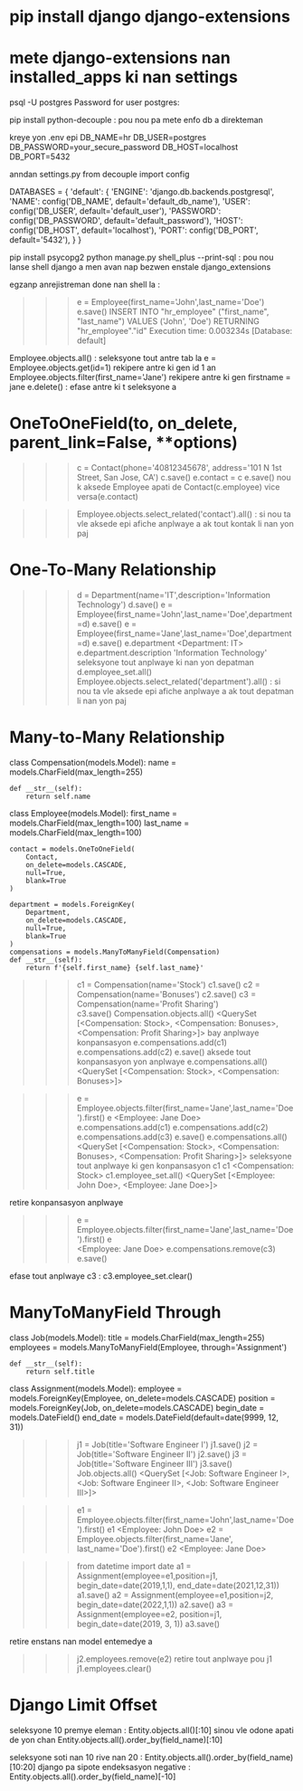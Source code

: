 # pip install django django-extensions
# mete django-extensions nan installed_apps ki nan settings
psql -U postgres
Password for user postgres:

pip install python-decouple : pou nou pa mete enfo db a direkteman

kreye yon .env epi
DB_NAME=hr
DB_USER=postgres
DB_PASSWORD=your_secure_password
DB_HOST=localhost
DB_PORT=5432

anndan settings.py
from decouple import config

DATABASES = {
    'default': {
        'ENGINE': 'django.db.backends.postgresql',
        'NAME': config('DB_NAME', default='default_db_name'),
        'USER': config('DB_USER', default='default_user'),
        'PASSWORD': config('DB_PASSWORD', default='default_password'),
        'HOST': config('DB_HOST', default='localhost'),
        'PORT': config('DB_PORT', default='5432'),
    }
}

pip install psycopg2
python manage.py shell_plus --print-sql : pou nou lanse shell django a men avan nap bezwen enstale django_extensions

egzanp anrejistreman done nan shell la :
>>> e = Employee(first_name='John',last_name='Doe')
>>> e.save()
INSERT INTO "hr_employee" ("first_name", "last_name")
VALUES ('John', 'Doe') RETURNING "hr_employee"."id"
Execution time: 0.003234s [Database: default]

Employee.objects.all() : seleksyone tout antre tab la
e = Employee.objects.get(id=1) rekipere antre ki gen id 1 an
Employee.objects.filter(first_name='Jane') rekipere antre ki gen firstname = jane
 e.delete() : efase antre ki t seleksyone a


 # OneToOneField(to, on_delete, parent_link=False, **options)
 >>> c = Contact(phone='40812345678', address='101 N 1st Street, San Jose, CA')
>>> c.save()
>>> e.contact = c
>>> e.save()
nou k aksede Employee apati de Contact(c.employee) vice versa(e.contact)

>>> Employee.objects.select_related('contact').all() : si nou ta vle aksede epi afiche anplwaye a ak tout kontak li nan yon paj

# One-To-Many Relationship
>>> d = Department(name='IT',description='Information Technology')
>>> d.save()
>>> e = Employee(first_name='John',last_name='Doe',department=d)
>>> e.save()
>>> e = Employee(first_name='Jane',last_name='Doe',department=d)
>>> e.save()
>>> e.department 
<Department: IT>
>>> e.department.description
'Information Technology'
seleksyone tout anplwaye ki nan yon depatman 
 d.employee_set.all()
 Employee.objects.select_related('department').all() : si nou ta vle aksede epi afiche anplwaye a ak tout depatman li nan yon paj

 # Many-to-Many Relationship

class Compensation(models.Model):
    name = models.CharField(max_length=255)

    def __str__(self):
        return self.name


class Employee(models.Model):
    first_name = models.CharField(max_length=100)
    last_name = models.CharField(max_length=100)

    contact = models.OneToOneField(
        Contact,
        on_delete=models.CASCADE,
        null=True,
        blank=True
    )

    department = models.ForeignKey(
        Department,
        on_delete=models.CASCADE,
        null=True,
        blank=True
    )
    compensations = models.ManyToManyField(Compensation)
    def __str__(self):
        return f'{self.first_name} {self.last_name}'

 >>> c1 = Compensation(name='Stock')
>>> c1.save()
>>> c2 = Compensation(name='Bonuses') 
>>> c2.save()
>>> c3 = Compensation(name='Profit Sharing')  
>>> c3.save()
>>> Compensation.objects.all()
<QuerySet [<Compensation: Stock>, <Compensation: Bonuses>, <Compensation: Profit Sharing>]>
bay anplwaye konpansasyon
>>> e.compensations.add(c1)
>>> e.compensations.add(c2) 
>>> e.save()
aksede tout konpansasyon yon anplwaye
>>> e.compensations.all()
<QuerySet [<Compensation: Stock>, <Compensation: Bonuses>]>

>>> e = Employee.objects.filter(first_name='Jane',last_name='Doe').first()
>>> e 
<Employee: Jane Doe>
>>> e.compensations.add(c1)
>>> e.compensations.add(c2) 
>>> e.compensations.add(c3) 
>>> e.save()
>>> e.compensations.all()
<QuerySet [<Compensation: Stock>, <Compensation: Bonuses>, <Compensation: Profit Sharing>]>
seleksyone tout anplwaye ki gen konpansasyon c1
>>> c1
<Compensation: Stock>
>>> c1.employee_set.all()
<QuerySet [<Employee: John Doe>, <Employee: Jane Doe>]>

retire konpansasyon anplwaye
>>> e = Employee.objects.filter(first_name='Jane',last_name='Doe').first()
>>> e                                                                     
<Employee: Jane Doe>
>>> e.compensations.remove(c3)
>>> e.save()

efase tout anplwaye c3 : c3.employee_set.clear()

# ManyToManyField Through
class Job(models.Model):
    title = models.CharField(max_length=255)
    employees = models.ManyToManyField(Employee, through='Assignment')

    def __str__(self):
        return self.title


class Assignment(models.Model):
    employee = models.ForeignKey(Employee, on_delete=models.CASCADE)
    position = models.ForeignKey(Job, on_delete=models.CASCADE)
    begin_date = models.DateField()
    end_date = models.DateField(default=date(9999, 12, 31))


>>> j1 = Job(title='Software Engineer I')
>>> j1.save()
>>> j2 = Job(title='Software Engineer II') 
>>> j2.save() 
>>> j3 = Job(title='Software Engineer III')
>>> j3.save()
>>> Job.objects.all()
<QuerySet [<Job: Software Engineer I>, <Job: Software Engineer II>, <Job: Software Engineer III>]>

>>> e1 = Employee.objects.filter(first_name='John',last_name='Doe').first()
>>> e1
<Employee: John Doe>
>>> e2 = Employee.objects.filter(first_name='Jane', last_name='Doe').first()
>>> e2
<Employee: Jane Doe>

>>> from datetime import date
>>> a1 = Assignment(employee=e1,position=j1, begin_date=date(2019,1,1), end_date=date(2021,12,31))
>>> a1.save()
>>> a2 = Assignment(employee=e1,position=j2, begin_date=date(2022,1,1))
>>> a2.save()
>>> a3 = Assignment(employee=e2, position=j1, begin_date=date(2019, 3, 1))
>>> a3.save()

retire enstans nan model entemedye a
>>> j2.employees.remove(e2) 
retire tout anplwaye pou j1
>>> j1.employees.clear() 


# Django Limit Offset
seleksyone 10 premye eleman : Entity.objects.all()[:10] sinou vle odone apati de yon chan Entity.objects.all().order_by(field_name)[:10]

seleksyone soti nan 10 rive nan 20 : Entity.objects.all().order_by(field_name)[10:20]
django pa sipote endeksasyon negative : Entity.objects.all().order_by(field_name)[-10]